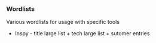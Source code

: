 ### Wordlists

Various wordlists for usage with specific tools

* Inspy - title large list + tech large list + sutomer entries
